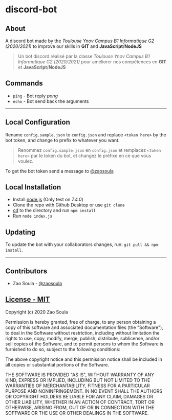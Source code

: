 # discord-bot
## About

A discord bot made by the *Toulouse Ynov Campus B1 Informatique G2 (2020/2021)* to improve our skills in **GIT** and **JavaScript**/**NodeJS** 

>Un bot discord réalisé par la classe *Toulouse Ynov Campus B1 Informatique G2
>(2020/2021)* pour améliorer nos compétences en **GIT** et **JavaScript**/**NodeJS**

## Commands
- `ping` - Bot reply *pong*
- `echo` - Bot send back the arguments

---

## Local Configuration

Rename `config.sample.json` to `config.json` and replace `<token here>` by the bot token, and change to prefix to whatever you want. 

> Renommez `config.sample.json` en `config.json` et remplacez `<token here>` par
> le token du bot, et changez le préfixe en ce que vous voulez.

To get the bot token send a message to [@zaosoula](https://github.com/zaosoula)

## Local Installation

- Install [node.js](https://nodejs.org/en/) (Only test on *7.4.0*)
- Clone the repo with Github Desktop or use ``git clone``
- [cd](https://en.wikipedia.org/wiki/Cd_%28command%29) to the directory and run `npm install`
- Run `node index.js`

## Updating

To update the bot with your collaborators changes, run: `git pull && npm install`.

---


## Contributors

- Zao Soula  - [@zaosoula](https://github.com/zaosoula)

## [License - MIT](LICENSE)

Copyright (c) 2020 Zao Soula

Permission is hereby granted, free of charge, to any person obtaining a copy
of this software and associated documentation files (the "Software"), to deal
in the Software without restriction, including without limitation the rights
to use, copy, modify, merge, publish, distribute, sublicense, and/or sell
copies of the Software, and to permit persons to whom the Software is
furnished to do so, subject to the following conditions:

The above copyright notice and this permission notice shall be included in all
copies or substantial portions of the Software.

THE SOFTWARE IS PROVIDED "AS IS", WITHOUT WARRANTY OF ANY KIND, EXPRESS OR
IMPLIED, INCLUDING BUT NOT LIMITED TO THE WARRANTIES OF MERCHANTABILITY,
FITNESS FOR A PARTICULAR PURPOSE AND NONINFRINGEMENT. IN NO EVENT SHALL THE
AUTHORS OR COPYRIGHT HOLDERS BE LIABLE FOR ANY CLAIM, DAMAGES OR OTHER
LIABILITY, WHETHER IN AN ACTION OF CONTRACT, TORT OR OTHERWISE, ARISING FROM,
OUT OF OR IN CONNECTION WITH THE SOFTWARE OR THE USE OR OTHER DEALINGS IN THE
SOFTWARE.
